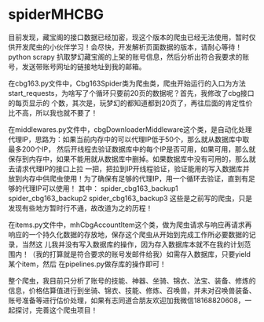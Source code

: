 # spiderMHCBG
目前发现，藏宝阁的接口数据已经加密，现这个版本的爬虫已经无法使用，暂时仅供开发爬虫的小伙伴学习！会尽快，开发解析页面数据的版本，请耐心等待！
python scrapy 扒取梦幻藏宝阁的上架的账号信息，然后分析出符合我要求的账号，发送带账号网址的链接地址到我的邮箱。

在cbg163.py文件中，Cbg163Spider类为爬虫类，爬虫开始运行的入口为方法start_requests，为啥写了个循环只要前20页的数据呢？首先，我修改了cbg接口的每页显示的
个数，其次是，玩梦幻的都知道都到20页了，再往后面的肯定性价比不高，所以我也就不要了！

在middlewares.py文件中，cbgDownloaderMiddleware这个类，是自动化处理代理IP，思路为：如果当前内存中的可以代理IP低于50个，那么就从数据库中取最多200个IP，
然后开线程去验证数据库中的每个IP是否可用，如果可用，那么就保存到内存中，如果不能用就从数据库中删掉。如果数据库中没有可用的，那么就去请求代理IP的接口上拉
一把，把拉到IP开线程验证，验证能用的写入数据库并放到内存中供爬虫使用！为了确保有足够的代理IP，用一个循环去验证，直到有足够的代理IP可以使用！
其中：
  spider_cbg163_backup1
  spider_cbg163_backup2
  spider_cbg163_backup3
  这些是之前写的爬虫，只是发现有些地方暂时行不通，故改道为之的历程！
  
在items.py文件中，mhCbgAccountItem这个类，做为爬虫请求与响应再请求再响应的一个持久化数据的存放地，保存这个爬虫从开始到完成工作所必要数据的记录，当然这
儿我并没有写入数据库的操作，因为存入数据库本就不在我的计划范围内！（我的打算就是符合要求的账号发邮件给我）如需存入数据库，只要yield某个item，然后
在pipelines.py做存库的操作即可！

整个爬虫，我目前只分析了账号的技能、神器、坐骑、锦衣、法宝、装备、修炼的信息，价格估算值进行到坐骑、锦衣、技能、修炼、召唤兽，并未对召唤兽装备、
账号准备等进行估价处理，如果有志同道合朋友欢迎加我微信18168820608，一起探讨，完善这个爬虫项目！

